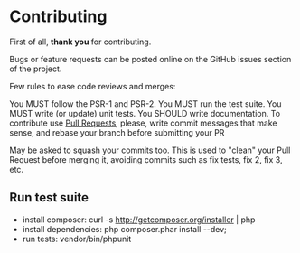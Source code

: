 Contributing
=============================

First of all, **thank you** for contributing.

Bugs or feature requests can be posted online on the GitHub issues section of the project.

Few rules to ease code reviews and merges:

You MUST follow the PSR-1 and PSR-2.
You MUST run the test suite.
You MUST write (or update) unit tests.
You SHOULD write documentation.
To contribute use [Pull Requests](https://help.github.com/articles/using-pull-requests), please, write commit messages that make sense, and rebase your branch before submitting your PR

May be asked to squash your commits too. This is used to "clean" your Pull Request before merging it, avoiding commits such as fix tests, fix 2, fix 3, etc.

Run test suite
------------

* install composer: curl -s http://getcomposer.org/installer | php
* install dependencies: php composer.phar install --dev;
* run tests: vendor/bin/phpunit
